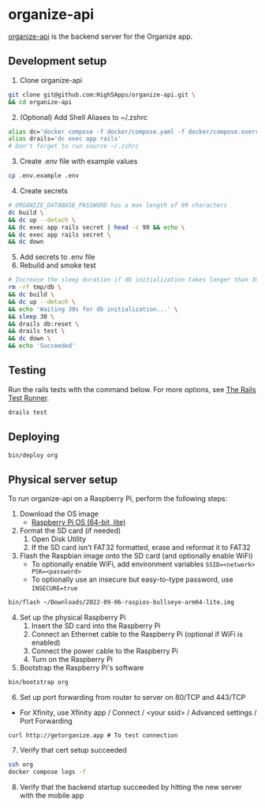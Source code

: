 # organize-api
[organize-api](https://github.com/High5Apps/organize-api) is the backend server for the Organize app.

## Development setup
1. Clone organize-api
```sh
git clone git@github.com:High5Apps/organize-api.git \
&& cd organize-api
```
2. (Optional) Add Shell Aliases to ~/.zshrc
```sh
alias dc='docker compose -f docker/compose.yaml -f docker/compose.override.dev.yaml'
alias drails='dc exec app rails'
# Don't forget to run source ~/.zshrc
```
3. Create .env file with example values
```sh
cp .env.example .env
```
4. Create secrets
```sh
# ORGANIZE_DATABASE_PASSWORD has a max length of 99 characters
dc build \
&& dc up --detach \
&& dc exec app rails secret | head -c 99 && echo \
&& dc exec app rails secret \
&& dc down
```
5. Add secrets to .env file
6. Rebuild and smoke test
```sh
# Increase the sleep duration if db initialization takes longer than 30s
rm -rf tmp/db \
&& dc build \
&& dc up --detach \
&& echo 'Waiting 30s for db initialization...' \
&& sleep 30 \
&& drails db:reset \
&& drails test \
&& dc down \
&& echo 'Succeeded'
```

## Testing
Run the rails tests with the command below. For more options, see [The Rails Test Runner](https://guides.rubyonrails.org/testing.html#the-rails-test-runner).
```sh
drails test
```

## Deploying
```sh
bin/deploy org
```

## Physical server setup
To run organize-api on a Raspberry Pi, perform the following steps:

1. Download the OS image
    - [Raspberry Pi OS (64-bit, lite)](https://www.raspberrypi.com/software/operating-systems/#raspberry-pi-os-64-bit)
2. Format the SD card (if needed)
    1. Open Disk Utility
    2. If the SD card isn’t FAT32 formatted, erase and reformat it to FAT32
3. Flash the Raspbian image onto the SD card (and optionally enable WiFi)
    - To optionally enable WiFi, add environment variables `SSID=<network> PSK=<password>`
    - To optionally use an insecure but easy-to-type password, use `INSECURE=true`
```sh
bin/flash ~/Downloads/2022-09-06-raspios-bullseye-arm64-lite.img
```
4. Set up the physical Raspberry Pi
    1. Insert the SD card into the Raspberry Pi
    2. Connect an Ethernet cable to the Raspberry Pi (optional if WiFi is enabled)
    3. Connect the power cable to the Raspberry Pi
    4. Turn on the Raspberry Pi
5. Bootstrap the Raspberry Pi's software
```sh
bin/bootstrap org
```
6. Set up port forwarding from router to server on 80/TCP and 443/TCP
  - For Xfinity, use Xfinity app / Connect / \<your ssid\> / Advanced settings / Port Forwarding
```
curl http://getorganize.app # To test connection
```
7. Verify that cert setup succeeded
```sh
ssh org
docker compose logs -f
```
8. Verify that the backend startup succeeded by hitting the new server with the mobile app
